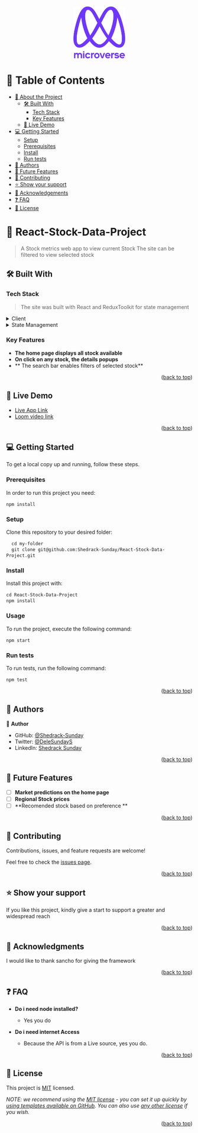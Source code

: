 <a name="readme-top"></a>

<div align="center">

  <img src="murple_logo.png" alt="logo" width="140"  height="auto" />
  <br/>

</div>

# 📗 Table of Contents

- [📖 About the Project](#about-project)
  - [🛠 Built With](#built-with)
    - [Tech Stack](#tech-stack)
    - [Key Features](#key-features)
  - [🚀 Live Demo](#live-demo)
- [💻 Getting Started](#getting-started)
  - [Setup](#setup)
  - [Prerequisites](#prerequisites)
  - [Install](#install)
  - [Run tests](#run-tests)
- [👥 Authors](#authors)
- [🔭 Future Features](#future-features)
- [🤝 Contributing](#contributing)
- [⭐️ Show your support](#support)
- [🙏 Acknowledgements](#acknowledgements)
- [❓ FAQ](#faq)
- [📝 License](#license)

# 📖 React-Stock-Data-Project <a name="about-project"></a>

> A Stock metrics web app to view current Stock
> The site can be filtered to view selected stock


## 🛠 Built With <a name="built-with"></a>

### Tech Stack <a name="tech-stack"></a>

> The site was built with React and ReduxToolkit for state management 

<details>
  <summary>Client</summary>
  <ul>
    <li><a href="https://reactjs.org/">React.js</a></li>
  </ul>
</details>

<details>
  <summary>State Management </summary>
  <ul>
    <li><a href="https://redux-toolkit.org/">Redux-toolkit</a></li>
  </ul>
</details>



### Key Features <a name="key-features"></a>


- **The home page displays all stock available**
- **On click on any stock, the details popups**
- ** The search bar enables filters of selected stock**

<p align="right">(<a href="#readme-top">back to top</a>)</p>


## 🚀 Live Demo <a name="live-demo"></a>


- [Live App Link](https://react-stock-data-project.vercel.app/)
- [Loom video link](https://www.loom.com/share/3a38aff2eb3245b1b9b0801d9fc2923c)

<p align="right">(<a href="#readme-top">back to top</a>)</p>


## 💻 Getting Started <a name="getting-started"></a>

To get a local copy up and running, follow these steps.

### Prerequisites

In order to run this project you need:

```
npm install 

```
### Setup

Clone this repository to your desired folder:

```
  cd my-folder
  git clone git@github.com:Shedrack-Sunday/React-Stock-Data-Project.git
```

### Install

Install this project with:


```
cd React-Stock-Data-Project
npm install
```

### Usage

To run the project, execute the following command:

```
npm start
```

### Run tests

To run tests, run the following command:


```
npm test
```

<p align="right">(<a href="#readme-top">back to top</a>)</p>


## 👥 Authors <a name="authors"></a>


👤 **Author**

- GitHub: [@Shedrack-Sunday](https://github.com/Shedrack-Sunday)
- Twitter: [@DeleSundayS](https://twitter.com/DeleSundayS)
- LinkedIn: [Shedrack Sunday](https://linkedin.com/in/Shedrack-Sunday)


<p align="right">(<a href="#readme-top">back to top</a>)</p>

## 🔭 Future Features <a name="future-features"></a>


- [ ] **Market predictions on the home page**
- [ ] **Regional Stock prices**
- [ ] **Recomended stock based on preference **

<p align="right">(<a href="#readme-top">back to top</a>)</p>


## 🤝 Contributing <a name="contributing"></a>

Contributions, issues, and feature requests are welcome!

Feel free to check the [issues page](../../issues/).

<p align="right">(<a href="#readme-top">back to top</a>)</p>

<!-- SUPPORT -->

## ⭐️ Show your support <a name="support"></a>

If you like this project, kindly give a start to support a greater and widespread reach

<p align="right">(<a href="#readme-top">back to top</a>)</p>


## 🙏 Acknowledgments <a name="acknowledgements"></a>

I would like to thank sancho for giving the framework

<p align="right">(<a href="#readme-top">back to top</a>)</p>


## ❓ FAQ <a name="faq"></a>


- **Do i need node installed?**

  - Yes you do

- **Do i need internet Access**

  - Because the API is from a Live source, yes you do.

<p align="right">(<a href="#readme-top">back to top</a>)</p>


## 📝 License <a name="license"></a>

This project is [MIT](./LICENSE) licensed.

_NOTE: we recommend using the [MIT license](https://choosealicense.com/licenses/mit/) - you can set it up quickly by [using templates available on GitHub](https://docs.github.com/en/communities/setting-up-your-project-for-healthy-contributions/adding-a-license-to-a-repository). You can also use [any other license](https://choosealicense.com/licenses/) if you wish._

<p align="right">(<a href="#readme-top">back to top</a>)</p>
